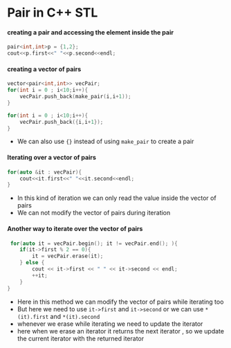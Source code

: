 # Pair in C++ STL

#### creating a pair and accessing the element inside the pair 
```cpp
pair<int,int>p = {1,2};
cout<<p.first<<" "<<p.second<<endl;
```

#### creating a vector of pairs 
```cpp
vector<pair<int,int>> vecPair;
for(int i = 0 ; i<10;i++){
    vecPair.push_back(make_pair(i,i+1)); 
}
```
```cpp
for(int i = 0 ; i<10;i++){
    vecPair.push_back({i,i+1});  
}
```
- We can also use `{}` instead of using `make_pair` to create a pair

#### Iterating over a vector of pairs 
```cpp
for(auto &it : vecPair){
    cout<<it.first<<" "<<it.second<<endl;
}
```
- In this kind of iteration we can only read the value inside the vector of pairs 
- We can not modify the vector of pairs during iteration 

#### Another way to iterate over the vector of pairs

```cpp
 for(auto it = vecPair.begin(); it != vecPair.end(); ){
    if(it->first % 2 == 0){
        it = vecPair.erase(it); 
    } else {
        cout << it->first << " " << it->second << endl;
        ++it;  
    }
}
```
- Here in this method we can modify the vector of pairs while iterating too
- But here we need to use `it->first` and `it->second` or we can use `*(it).first` and `*(it).second`
- whenever we erase while iterating we need to update the iterator 
- here when we erase an iterator it returns the next iterator , so we update the current iterator with the returned iterator 

